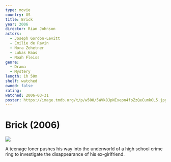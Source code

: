 ```yaml
---
type: movie
country: US
title: Brick
year: 2006
director: Rian Johnson
actors:
  - Joseph Gordon-Levitt
  - Emilie de Ravin
  - Nora Zehetner
  - Lukas Haas
  - Noah Fleiss
genre:
  - Drama
  - Mystery
length: 1h 50m
shelf: watched
owned: false
rating:
watched: 2006-03-31
poster: https://image.tmdb.org/t/p/w500/5WVk8JpNIxepn4fpZzQeCumkOL5.jpg
---
```


# Brick (2006)

![](https://image.tmdb.org/t/p/w500/5WVk8JpNIxepn4fpZzQeCumkOL5.jpg)

A teenage loner pushes his way into the underworld of a high school crime ring to investigate the disappearance of his ex-girlfriend.